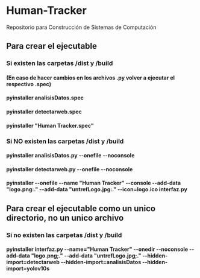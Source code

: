 # Human-Tracker
Repositorio para Construcción de Sistemas de Computación

## Para crear el ejecutable
### Si existen las carpetas /dist y /build
####  (En caso de hacer cambios en los archivos .py volver a ejecutar el respectivo .spec)

#### pyinstaller analisisDatos.spec
#### pyinstaller detectarweb.spec
#### pyinstaller "Human Tracker.spec"

### Si NO existen las carpetas /dist y /build

#### pyinstaller analisisDatos.py --onefile --noconsole 
#### pyinstaller detectarweb.py --onefile --noconsole
#### pyinstaller --onefile --name "Human Tracker" --console --add-data "logo.png:." --add-data "untrefLogo.jpg:." --icon=logo.ico interfaz.py

## Para crear el ejecutable como un unico directorio, no un unico archivo 
### Si no existen las carpetas /dist y /build
#### pyinstaller interfaz.py --name="Human Tracker" --onedir --noconsole --add-data "logo.png;." --add-data "untrefLogo.jpg;." --hidden-import=detectarweb --hidden-import=analisisDatos --hidden-import=yolov10s


